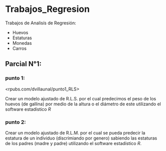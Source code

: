 # Trabajos_Regresion
Trabajos de Analisís de Regresión:

- Huevos
- Estaturas
- Monedas
- Carros

## Parcial N°1:

### punto 1:

<rpubs.com/dvillaunal/punto1_RLS>

Crear un modelo ajustado de R.L.S. por el cual predecimos el peso de los huevos (de gallina) por medio de la altura o el diámetro de este utilizando el software estadístico *R*

### punto 2:

Crear un modelo ajustado de R.L.M. por el cual se pueda predecir la estatura de un individuo (discrimiando por genero) sabiendo las estaturas de los padres (madre y padre) utilizando el software estadístico *R*.


